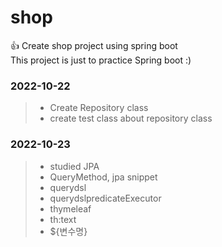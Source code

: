 # shop

👍 Create shop project using spring boot <br/>
This project is just to practice Spring boot :)


### 2022-10-22

> 
> - Create Repository class
> - create test class about repository class

### 2022-10-23

>
> - studied JPA
> - QueryMethod, jpa snippet
> - querydsl
> - querydslpredicateExecutor
> - thymeleaf
> - th:text
> - ${변수명}
